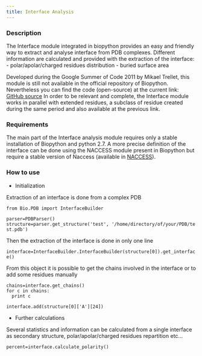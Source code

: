 ```yaml
---
title: Interface Analysis
---
```


### Description

The Interface module integrated in biopython provides an easy and
friendly way to extract and analyse interface from PDB complexes.
Different information are calculated and provided with the extraction of
the interface: - polar/apolar/charged residues distribution - buried
surface area

Developed during the Google Summer of Code 2011 by Mikael Trellet, this
module is still not available in the official repository of Biopython.
Nevertheless you can find the code (open-source) at the current link:
[GitHub
source](https://github.com/mtrellet/biopython/tree/interface_analysis)
In order to be relevant and complete, the Interface module works in
parallel with extended residues, a subclass of residue created during
the same period and also available at the previous link.

### Requirements

The main part of the Interface analysis module requires only a stable
installation of Biopython and python 2.7. A more precise definition of
the interface can be done using the NACCESS module present in Biopython
but require a stable version of Naccess (available in
[NACCESS](http://www.bioinf.manchester.ac.uk/naccess/)).

### How to use

-   Initialization

Extraction of an interface is done from a complex PDB

`from Bio.PDB import InterfaceBuilder`  
  
`parser=PDBParser()`  
`structure=parser.get_structure('test', '/home/directory/of/your/PDB/test.pdb')`

Then the extraction of the interface is done in only one line

`interface=InterfaceBuilder.InterfaceBuilder(structure[0]).get_interface()`

From this object it is possible to get the chains involved in the
interface or to add some residues manually

`chains=interface.get_chains()`  
`for c in chains:`  
`  print c`

`interface.add(structure[0]['A'][24])`

-   Further calculations

Several statistics and information can be calculated from a single
interface as secondary structure, polar/apolar/charged residues
repartition etc...

`percent=interface.calculate_polarity()`
